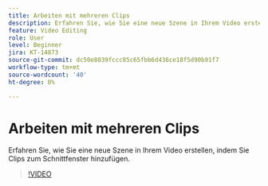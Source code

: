 ```yaml
---
title: Arbeiten mit mehreren Clips
description: Erfahren Sie, wie Sie eine neue Szene in Ihrem Video erstellen, indem Sie Clips zum Schnittfenster hinzufügen.
feature: Video Editing
role: User
level: Beginner
jira: KT-14873
source-git-commit: dc50e8039fccc85c65fbb6d436ce18f5d90b91f7
workflow-type: tm+mt
source-wordcount: '40'
ht-degree: 0%

---
```


# Arbeiten mit mehreren Clips

Erfahren Sie, wie Sie eine neue Szene in Ihrem Video erstellen, indem Sie Clips zum Schnittfenster hinzufügen.

>[!VIDEO](https://video.tv.adobe.com/v/3427091?quality=12&learn=on&hidetitle=true)
